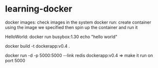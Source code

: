 # learning-docker

docker images: check images in the system
docker run: create container using the image we specified then spin up the container and run it

HelloWorld:
docker run busybox:1.30 echo "hello world"

docker build -t dockerapp:v0.4 .

docker run -d -p 5000:5000 --link redis dockerapp:v0.4 => make it run on port 5000